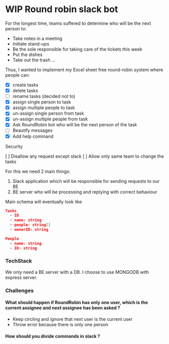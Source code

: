 # WIP Round robin slack bot

For the longest time, teams suffered to determine who will be the next person to:

- Take notes in a meeting
- Initiate stand-ups
- Be the sole responsible for taking care of the tickets this week
- Put the dishes 
- Take out the trash
...

Thus, I wanted to implement my Excel sheet free round-robin system where people can:

- [X] create tasks
- [X] delete tasks
- [ ] rename tasks (decided not to)
- [X] assign single person to task
- [X] assign multiple people to task
- [X] un-assign single person from task
- [X] un-assign multiple people from task
- [X] Ask RoundRobin bot who will be the next person of the task
- [ ] Beautify messages
- [X] Add help command

Security

[ ] Disallow any request except slack
[ ] Allow only same team to change the tasks

For this we need 2 main things:

1) Slack application which will be responsible for sending requests to our BE
2) BE server who will be processing and replying with correct behaviour

Main schema will eventually look like

```json
Tasks
  - ID
  - name: string
  - people: string[]
  - ownerID: string
```

```json
People
  - name: string
  - ID: string
```

### TechStack

We only need a BE server with a DB. I choose to use MONGODB with express server.


### Challenges

#### What should happen if RoundRobin has only one user, which is the current assignee and next assignee has been asked ?

- Keep circling and ignore that next user is the current user 
- Throw error because there is only one person

#### How should you divide commands in slack ?
